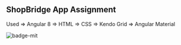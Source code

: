 
## ShopBridge App Assignment

Used 
=> Angular 8
=> HTML
=> CSS
=> Kendo Grid
=> Angular Material

![badge-mit]

[badge-mit]: https://img.shields.io/badge/license-MIT-blue.svg
